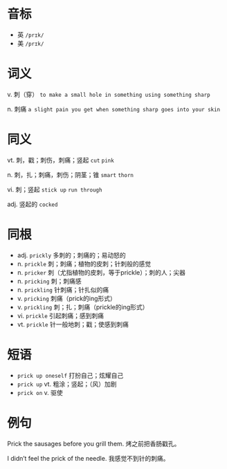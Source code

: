 # 音标

- 英 `/prɪk/`
- 美 `/prɪk/`

# 词义

v. 刺（穿）
`to make a small hole in something using something sharp`

n. 刺痛
`a slight pain you get when something sharp goes into your skin`

# 同义

vt. 刺，戳；刺伤，刺痛；竖起
`cut` `pink`

n. 刺，扎；刺痛，刺伤；阴茎；锥
`smart` `thorn`

vi. 刺；竖起
`stick up` `run through`

adj. 竖起的
`cocked`

# 同根

- adj. `prickly` 多刺的；刺痛的；易动怒的
- n. `prickle` 刺；刺痛；植物的皮刺；针刺般的感觉
- n. `pricker` 刺（尤指植物的皮刺，等于prickle）；刺的人；尖器
- n. `pricking` 刺；刺痛感
- n. `prickling` 针刺痛；针扎似的痛
- v. `pricking` 刺痛（prick的ing形式）
- v. `prickling` 刺；扎；刺痛（prickle的ing形式）
- vi. `prickle` 引起刺痛；感到刺痛
- vt. `prickle` 针一般地刺；戳；使感到刺痛

# 短语

- `prick up oneself` 打扮自己；炫耀自己
- `prick up` vt. 粗涂；竖起；（风）加剧
- `prick on` v. 驱使

# 例句

Prick the sausages before you grill them.
烤之前把香肠戳孔。

I didn’t feel the prick of the needle.
我感觉不到针的刺痛。


